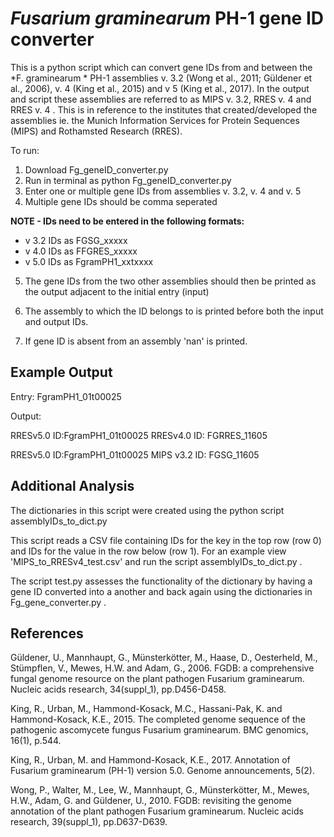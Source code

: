 *Fusarium graminearum* PH-1 gene ID converter 
==============

This is a python script which can convert gene IDs from and between the *F. graminearum * PH-1 assemblies v. 3.2 (Wong et al., 2011; Güldener et al., 2006), v. 4 (King et al., 2015) and v 5 (King et al., 2017). In the output and script these assemblies are referred to as MIPS v. 3.2, RRES v. 4 and RRES v. 4 . This is in reference to the institutes that created/developed the assemblies ie. the Munich Information Services for Protein Sequences (MIPS) and Rothamsted Research (RRES).

To run:

1. Download Fg_geneID_converter.py
2. Run in terminal as python Fg_geneID_converter.py
3. Enter one or multiple gene IDs from assemblies v. 3.2, v. 4 and v. 5 
4. Multiple gene IDs should be comma seperated

**NOTE - IDs need to be entered in the following formats:**

- v 3.2 IDs as FGSG_xxxxx
- v 4.0 IDs as FFGRES_xxxxx
- v 5.0 IDs as FgramPH1_xxtxxxx

5. The gene IDs from the two other assemblies should then be printed as the output adjacent to the initial entry (input)

6. The assembly to which the ID belongs to is printed before both the input and output IDs. 

7. If gene ID is absent from an assembly 'nan' is printed.

Example Output
---------------

Entry: FgramPH1_01t00025


Output:

RRESv5.0 ID:FgramPH1_01t00025 RRESv4.0 ID: FGRRES_11605

RRESv5.0 ID:FgramPH1_01t00025 MIPS v3.2 ID: FGSG_11605



Additional Analysis
--------------

The dictionaries in this script were created using the python script assemblyIDs_to_dict.py

This script reads a CSV file containing IDs for the key in the top row (row 0)
and IDs for the value in the row below (row 1). For an example view 'MIPS_to_RRESv4_test.csv' and run the 
script assemblyIDs_to_dict.py . 

The script test.py assesses the functionality of the dictionary by having a gene ID converted into a another 
and back again using the dictionaries in Fg_gene_converter.py . 

References 
--------------

Güldener, U., Mannhaupt, G., Münsterkötter, M., Haase, D., Oesterheld, M., Stümpflen, V., Mewes, H.W. and Adam, G., 2006. FGDB: a comprehensive fungal genome resource on the plant pathogen Fusarium graminearum. Nucleic acids research, 34(suppl_1), pp.D456-D458.

King, R., Urban, M., Hammond-Kosack, M.C., Hassani-Pak, K. and Hammond-Kosack, K.E., 2015. The completed genome sequence of the pathogenic ascomycete fungus Fusarium graminearum. BMC genomics, 16(1), p.544.

King, R., Urban, M. and Hammond-Kosack, K.E., 2017. Annotation of Fusarium graminearum (PH-1) version 5.0. Genome announcements, 5(2).

Wong, P., Walter, M., Lee, W., Mannhaupt, G., Münsterkötter, M., Mewes, H.W., Adam, G. and Güldener, U., 2010. FGDB: revisiting the genome annotation of the plant pathogen Fusarium graminearum. Nucleic acids research, 39(suppl_1), pp.D637-D639.